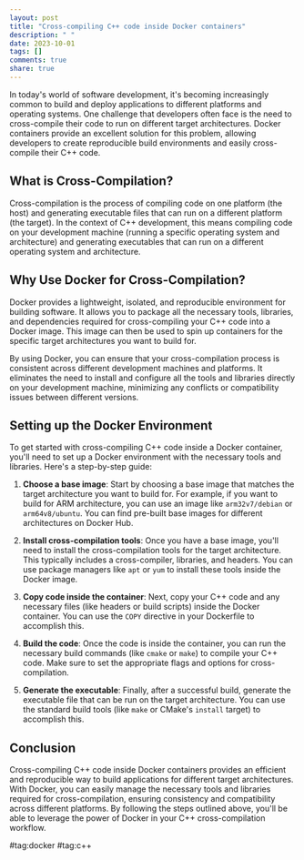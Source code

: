 ```yaml
---
layout: post
title: "Cross-compiling C++ code inside Docker containers"
description: " "
date: 2023-10-01
tags: []
comments: true
share: true
---
```


In today's world of software development, it's becoming increasingly common to build and deploy applications to different platforms and operating systems. One challenge that developers often face is the need to cross-compile their code to run on different target architectures. Docker containers provide an excellent solution for this problem, allowing developers to create reproducible build environments and easily cross-compile their C++ code.

## What is Cross-Compilation?

Cross-compilation is the process of compiling code on one platform (the host) and generating executable files that can run on a different platform (the target). In the context of C++ development, this means compiling code on your development machine (running a specific operating system and architecture) and generating executables that can run on a different operating system and architecture.

## Why Use Docker for Cross-Compilation?

Docker provides a lightweight, isolated, and reproducible environment for building software. It allows you to package all the necessary tools, libraries, and dependencies required for cross-compiling your C++ code into a Docker image. This image can then be used to spin up containers for the specific target architectures you want to build for.

By using Docker, you can ensure that your cross-compilation process is consistent across different development machines and platforms. It eliminates the need to install and configure all the tools and libraries directly on your development machine, minimizing any conflicts or compatibility issues between different versions.

## Setting up the Docker Environment

To get started with cross-compiling C++ code inside a Docker container, you'll need to set up a Docker environment with the necessary tools and libraries. Here's a step-by-step guide:

1. **Choose a base image**: Start by choosing a base image that matches the target architecture you want to build for. For example, if you want to build for ARM architecture, you can use an image like `arm32v7/debian` or `arm64v8/ubuntu`. You can find pre-built base images for different architectures on Docker Hub.

2. **Install cross-compilation tools**: Once you have a base image, you'll need to install the cross-compilation tools for the target architecture. This typically includes a cross-compiler, libraries, and headers. You can use package managers like `apt` or `yum` to install these tools inside the Docker image.

3. **Copy code inside the container**: Next, copy your C++ code and any necessary files (like headers or build scripts) inside the Docker container. You can use the `COPY` directive in your Dockerfile to accomplish this.

4. **Build the code**: Once the code is inside the container, you can run the necessary build commands (like `cmake` or `make`) to compile your C++ code. Make sure to set the appropriate flags and options for cross-compilation.

5. **Generate the executable**: Finally, after a successful build, generate the executable file that can be run on the target architecture. You can use the standard build tools (like `make` or CMake's `install` target) to accomplish this.

## Conclusion

Cross-compiling C++ code inside Docker containers provides an efficient and reproducible way to build applications for different target architectures. With Docker, you can easily manage the necessary tools and libraries required for cross-compilation, ensuring consistency and compatibility across different platforms. By following the steps outlined above, you'll be able to leverage the power of Docker in your C++ cross-compilation workflow.

#tag:docker #tag:c++